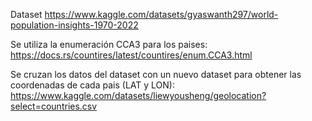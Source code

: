 Dataset
https://www.kaggle.com/datasets/gyaswanth297/world-population-insights-1970-2022

Se utiliza la enumeración CCA3 para los paises:
https://docs.rs/countires/latest/countires/enum.CCA3.html

Se cruzan los datos del dataset con un nuevo dataset para obtener las coordenadas de cada pais (LAT y LON):
https://www.kaggle.com/datasets/liewyousheng/geolocation?select=countries.csv

